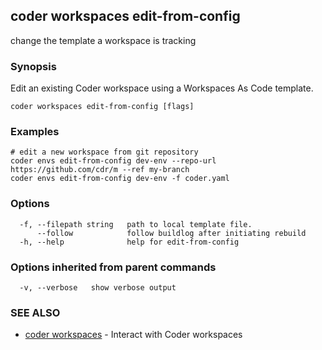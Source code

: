 ## coder workspaces edit-from-config

change the template a workspace is tracking

### Synopsis

Edit an existing Coder workspace using a Workspaces As Code template.

```
coder workspaces edit-from-config [flags]
```

### Examples

```
# edit a new workspace from git repository
coder envs edit-from-config dev-env --repo-url https://github.com/cdr/m --ref my-branch
coder envs edit-from-config dev-env -f coder.yaml
```

### Options

```
  -f, --filepath string   path to local template file.
      --follow            follow buildlog after initiating rebuild
  -h, --help              help for edit-from-config
```

### Options inherited from parent commands

```
  -v, --verbose   show verbose output
```

### SEE ALSO

* [coder workspaces](coder_workspaces.md)	 - Interact with Coder workspaces

